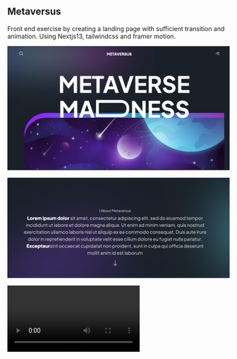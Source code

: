 ## Metaversus

Front end exercise by creating a landing page with sufficient transition and animation. Using Nextjs13, tailwindcss and framer motion.

![Header](public/header.png "Header and Hero Section")

![About](public/about.png "About Section")

![Half Section][def]

[def]: public/record.mp4
